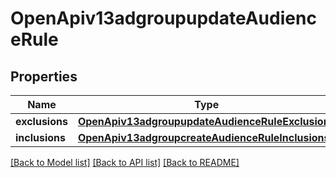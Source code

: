 # OpenApiv13adgroupupdateAudienceRule

## Properties
Name | Type | Description | Notes
------------ | ------------- | ------------- | -------------
**exclusions** | [**OpenApiv13adgroupupdateAudienceRuleExclusions**](OpenApiv13adgroupupdateAudienceRuleExclusions.md) |  | [optional] 
**inclusions** | [**OpenApiv13adgroupcreateAudienceRuleInclusions**](OpenApiv13adgroupcreateAudienceRuleInclusions.md) |  | [optional] 

[[Back to Model list]](../README.md#documentation-for-models) [[Back to API list]](../README.md#documentation-for-api-endpoints) [[Back to README]](../README.md)

